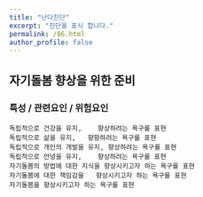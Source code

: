 ```yaml
---
title: "난다진단"
excerpt: "진단을 표시 합니다."
permalink: /86.html
author_profile: false
---
```

## 자기돌봄 향상을 위한 준비




### 특성 / 관련요인 / 위험요인

>                

    독립적으로 건강을 유지,    향상하려는 욕구를 표현
    독립적으로 삶을 유지,   향항하려는 욕구를 표현
    독립적으로 개인의 개발을 유지, 향상하려는 욕구를 표현
    독립적으로 안녕을 유지,    향상하려는 욕구를 표현
    자기돌봄의 방법에 대한 지식을 향상시키고자 하는 욕구를 표현
    자기돌봄에 대한 책임감을   향상시키고자 하는 욕구를 표현
    자기돌봄을 향상시키고자 하는 욕구를 표현
